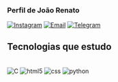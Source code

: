 ### Perfil de João Renato


[![Instagram](https://img.shields.io/badge/Instagram-FF0069.svg?style=for-the-badge&logo=Instagram&logoColor=white)](https://instagram.com/joao.renato_)
[![Email](https://img.shields.io/badge/Gmail-EA4335.svg?style=for-the-badge&logo=Gmail&logoColor=white)](https://gmail.com/joaoarenatoalmeida2018@gmail.com)
[![Telegram](https://img.shields.io/badge/Telegram-26A5E4.svg?style=for-the-badge&logo=Telegram&logoColor=white)](https://t.me/jao_renato)


## Tecnologias que estudo

<div style="display: inline-block"><br />
  <img align="center" alt="C" src="https://img.shields.io/badge/C-A8B9CC.svg?style=for-the-badge&logo=C&logoColor=black" />
  <img align="center" alt="html5" src="https://img.shields.io/badge/HTML5-E34F26.svg?style=for-the-badge&logo=HTML5&logoColor=white" />
  <img align="center" alt="css" src="https://img.shields.io/badge/CSS-663399.svg?style=for-the-badge&logo=CSS&logoColor=white" />
  <img align="center" alt="python" src="https://img.shields.io/badge/Python-3776AB.svg?style=for-the-badge&logo=Python&logoColor=white" />
</div>
